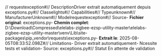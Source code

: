 // requestexception#// DescriptionDriver extrait automatiquement depuis exceptions.py#// Classelights#// Capabilities#// Typeunknown#// ManufacturerUnknown#// Modelrequestexception#// Source- **Fichier original**: exceptions.py- **Chemin complet**: D:\Download\Compressed\elelabs-zigbee-ezsp-utility-master\elelabs-zigbee-ezsp-utility-master\venv\Lib\site-packages\pip\_vendor\requests\exceptions.py- **Extrait le**: 2025-08-05T08:33:52.098Z#// Limitations- Driver extrait automatiquement- Ncessite tests et validation- Source: exceptions.py#// Statut En attente de validation